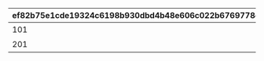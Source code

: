 |ef82b75e1cde19324c6198b930dbd4b48e606c022b6769778ce6e6b0f94a70e7|2b6b45a27ceb5c4d73f28903b9437bbb523098db3f24d09c602d507172fb97e4|0a1f374ee29159cb6e3863c6bb9943fa8dfa446d049e610e96bac056aca3990c|0fb0ebb6671b7b6d8dd762af01e0fb74b252eb18df54e28d7b6edb4f52082945|34d1f8272662a321eb5eb8675648f1f5170e88db471a0aa3426f91797b85aad6|002f90de89741948b46932f869f388b1eaf0e65b65a5d8313c8744e20619bb8b|98b7cfaaa25f48b60e10df08f28fc98271af603eae22e8b2938f48eccb163a6e|e8903dadfca97698dede8d0f22ef6c109772e15c364f2bd9d35d3e602aafa618|ee5a9865b82d9ded6c83ee4641f0247078261a062fda12728df4a65dd082eaf0|45db4709beb0c065ebd67ec58969e584f2ef2a4d15fccb1df5d527fe7ffe72a9|362b46b9e10486b3fae079182ffe8f54dafd842275c3e05989ebee986ba1a8cb|14824cb21ed874fc9bee67abec0454b3db420fa663f3a1d7b7219b77a6c9c251|
| --- | --- | --- | --- | --- | --- | --- | --- | --- | --- | --- | --- |
|101|0|2025/08/15 15:00:00|スタートダッシュ|スタートダッシュミッション|0|0|10207007|1|2025/08/15 15:00:00|2030/08/15 04:59:59|1|
|201|1|2025/08/15 05:00:00|カムバック|カムバックミッション|14|1|0|2|2025/08/15 15:00:00|2025/09/17 04:59:59|2|